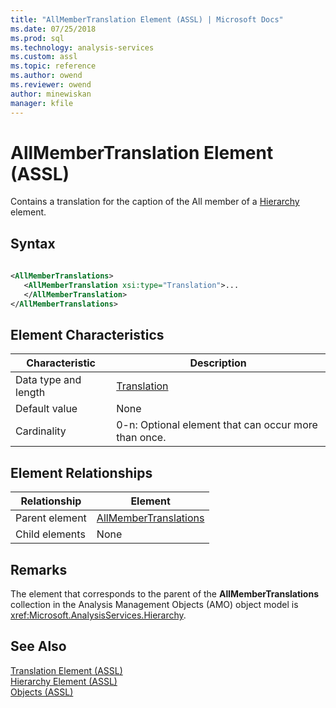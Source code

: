 ```yaml
---
title: "AllMemberTranslation Element (ASSL) | Microsoft Docs"
ms.date: 07/25/2018
ms.prod: sql
ms.technology: analysis-services
ms.custom: assl
ms.topic: reference
ms.author: owend
ms.reviewer: owend
author: minewiskan
manager: kfile
---
```

# AllMemberTranslation Element (ASSL)

  Contains a translation for the caption of the All member of a [Hierarchy](../objects/hierarchy-element-assl.md) element.  
  
## Syntax  
  
```xml  
  
<AllMemberTranslations>  
   <AllMemberTranslation xsi:type="Translation">...  
   </AllMemberTranslation>  
</AllMemberTranslations>  
```  
  
## Element Characteristics  
  
|Characteristic|Description|  
|--------------------|-----------------|  
|Data type and length|[Translation](../objects/translation-element-assl.md)|  
|Default value|None|  
|Cardinality|0-n: Optional element that can occur more than once.|  
  
## Element Relationships  
  
|Relationship|Element|  
|------------------|-------------|  
|Parent element|[AllMemberTranslations](../collections/allmembertranslations-element-assl.md)|  
|Child elements|None|  
  
## Remarks  
 The element that corresponds to the parent of the **AllMemberTranslations** collection in the Analysis Management Objects (AMO) object model is <xref:Microsoft.AnalysisServices.Hierarchy>.  
  
## See Also  
 [Translation Element &#40;ASSL&#41;](../objects/translation-element-assl.md)   
 [Hierarchy Element &#40;ASSL&#41;](../objects/hierarchy-element-assl.md)   
 [Objects &#40;ASSL&#41;](../objects/objects-assl.md)  
  
  
